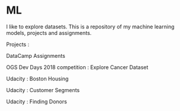 # ML
I like to explore datasets. This is a repository of my machine learning models, projects and assignments.

Projects :

DataCamp Assignments

OGS Dev Days 2018 competition : Explore Cancer Dataset

Udacity : Boston Housing

Udacity : Customer Segments

Udacity : Finding Donors

